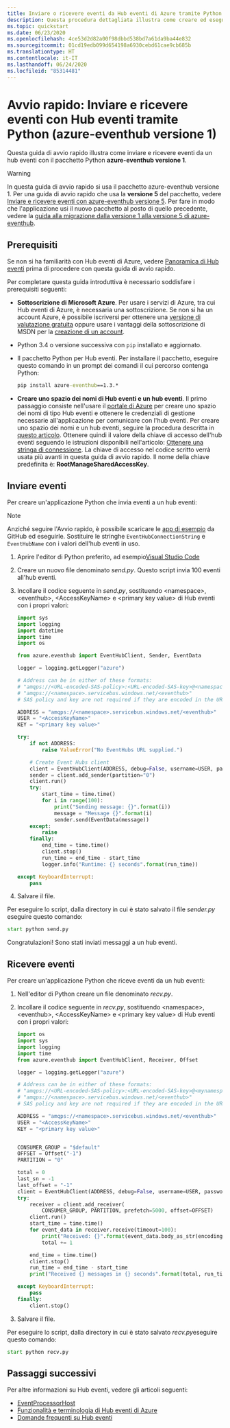 ```yaml
---
title: Inviare o ricevere eventi da Hub eventi di Azure tramite Python (versione precedente)
description: Questa procedura dettagliata illustra come creare ed eseguire script Python che inviano o ricevono eventi da Hub eventi di Azure tramite il pacchetto precedente azure-eventhub versione 1.
ms.topic: quickstart
ms.date: 06/23/2020
ms.openlocfilehash: 4ce53d2d82a00f98dbbd538bd7a61da9ba44e832
ms.sourcegitcommit: 01cd19edb099d654198a6930cebd61cae9cb685b
ms.translationtype: HT
ms.contentlocale: it-IT
ms.lasthandoff: 06/24/2020
ms.locfileid: "85314481"
---
```

# <a name="quickstart-send-and-receive-events-with-event-hubs-using-python-azure-eventhub-version-1"></a>Avvio rapido: Inviare e ricevere eventi con Hub eventi tramite Python (azure-eventhub versione 1)
Questa guida di avvio rapido illustra come inviare e ricevere eventi da un hub eventi con il pacchetto Python **azure-eventhub versione 1**. 

> [!WARNING]
> In questa guida di avvio rapido si usa il pacchetto azure-eventhub versione 1. Per una guida di avvio rapido che usa la **versione 5** del pacchetto, vedere [Inviare e ricevere eventi con azure-eventhub versione 5](get-started-python-send-v2.md). Per fare in modo che l'applicazione usi il nuovo pacchetto al posto di quello precedente, vedere la [guida alla migrazione dalla versione 1 alla versione 5 di azure-eventhub](https://github.com/Azure/azure-sdk-for-python/blob/master/sdk/eventhub/azure-eventhub/migration_guide.md).
 

## <a name="prerequisites"></a>Prerequisiti
Se non si ha familiarità con Hub eventi di Azure, vedere [Panoramica di Hub eventi](event-hubs-about.md) prima di procedere con questa guida di avvio rapido. 

Per completare questa guida introduttiva è necessario soddisfare i prerequisiti seguenti:

- **Sottoscrizione di Microsoft Azure**. Per usare i servizi di Azure, tra cui Hub eventi di Azure, è necessaria una sottoscrizione.  Se non si ha un account Azure, è possibile iscriversi per ottenere una [versione di valutazione gratuita](https://azure.microsoft.com/free/) oppure usare i vantaggi della sottoscrizione di MSDN per la [creazione di un account](https://azure.microsoft.com).
- Python 3.4 o versione successiva con `pip` installato e aggiornato.
- Il pacchetto Python per Hub eventi. Per installare il pacchetto, eseguire questo comando in un prompt dei comandi il cui percorso contenga Python: 
  
  ```cmd
  pip install azure-eventhub==1.3.*
  ```
- **Creare uno spazio dei nomi di Hub eventi e un hub eventi**. Il primo passaggio consiste nell'usare il [portale di Azure](https://portal.azure.com) per creare uno spazio dei nomi di tipo Hub eventi e ottenere le credenziali di gestione necessarie all'applicazione per comunicare con l'hub eventi. Per creare uno spazio dei nomi e un hub eventi, seguire la procedura descritta in [questo articolo](event-hubs-create.md). Ottenere quindi il valore della chiave di accesso dell'hub eventi seguendo le istruzioni disponibili nell'articolo: [Ottenere una stringa di connessione](event-hubs-get-connection-string.md#get-connection-string-from-the-portal). La chiave di accesso nel codice scritto verrà usata più avanti in questa guida di avvio rapido. Il nome della chiave predefinita è: **RootManageSharedAccessKey**. 


## <a name="send-events"></a>Inviare eventi

Per creare un'applicazione Python che invia eventi a un hub eventi:

> [!NOTE]
> Anziché seguire l'Avvio rapido, è possibile scaricare le [app di esempio](https://github.com/Azure/azure-event-hubs-python/tree/master/examples) da GitHub ed eseguirle. Sostituire le stringhe `EventHubConnectionString` e `EventHubName` con i valori dell'hub eventi in uso.

1. Aprire l'editor di Python preferito, ad esempio[Visual Studio Code](https://code.visualstudio.com/)
2. Creare un nuovo file denominato *send.py*. Questo script invia 100 eventi all'hub eventi.
3. Incollare il codice seguente in *send.py*, sostituendo \<namespace>, \<eventhub>, \<AccessKeyName> e \<primary key value> di Hub eventi con i propri valori: 
   
   ```python
   import sys
   import logging
   import datetime
   import time
   import os
   
   from azure.eventhub import EventHubClient, Sender, EventData
   
   logger = logging.getLogger("azure")
   
   # Address can be in either of these formats:
   # "amqps://<URL-encoded-SAS-policy>:<URL-encoded-SAS-key>@<namespace>.servicebus.windows.net/eventhub"
   # "amqps://<namespace>.servicebus.windows.net/<eventhub>"
   # SAS policy and key are not required if they are encoded in the URL
   
   ADDRESS = "amqps://<namespace>.servicebus.windows.net/<eventhub>"
   USER = "<AccessKeyName>"
   KEY = "<primary key value>"
   
   try:
       if not ADDRESS:
           raise ValueError("No EventHubs URL supplied.")
   
       # Create Event Hubs client
       client = EventHubClient(ADDRESS, debug=False, username=USER, password=KEY)
       sender = client.add_sender(partition="0")
       client.run()
       try:
           start_time = time.time()
           for i in range(100):
               print("Sending message: {}".format(i))
               message = "Message {}".format(i)
               sender.send(EventData(message))
       except:
           raise
       finally:
           end_time = time.time()
           client.stop()
           run_time = end_time - start_time
           logger.info("Runtime: {} seconds".format(run_time))
   
   except KeyboardInterrupt:
       pass
   ```
   
4. Salvare il file. 

Per eseguire lo script, dalla directory in cui è stato salvato il file *sender.py* eseguire questo comando:

```cmd
start python send.py
```

Congratulazioni! Sono stati inviati messaggi a un hub eventi.

## <a name="receive-events"></a>Ricevere eventi

Per creare un'applicazione Python che riceve eventi da un hub eventi:

1. Nell'editor di Python creare un file denominato *recv.py*.
2. Incollare il codice seguente in *recv.py*, sostituendo \<namespace>, \<eventhub>, \<AccessKeyName> e \<primary key value> di Hub eventi con i propri valori: 
   
   ```python
   import os
   import sys
   import logging
   import time
   from azure.eventhub import EventHubClient, Receiver, Offset
   
   logger = logging.getLogger("azure")
   
   # Address can be in either of these formats:
   # "amqps://<URL-encoded-SAS-policy>:<URL-encoded-SAS-key>@<mynamespace>.servicebus.windows.net/myeventhub"
   # "amqps://<namespace>.servicebus.windows.net/<eventhub>"
   # SAS policy and key are not required if they are encoded in the URL
   
   ADDRESS = "amqps://<namespace>.servicebus.windows.net/<eventhub>"
   USER = "<AccessKeyName>"
   KEY = "<primary key value>"
   
   
   CONSUMER_GROUP = "$default"
   OFFSET = Offset("-1")
   PARTITION = "0"
   
   total = 0
   last_sn = -1
   last_offset = "-1"
   client = EventHubClient(ADDRESS, debug=False, username=USER, password=KEY)
   try:
       receiver = client.add_receiver(
           CONSUMER_GROUP, PARTITION, prefetch=5000, offset=OFFSET)
       client.run()
       start_time = time.time()
       for event_data in receiver.receive(timeout=100):
           print("Received: {}".format(event_data.body_as_str(encoding='UTF-8')))
           total += 1
   
       end_time = time.time()
       client.stop()
       run_time = end_time - start_time
       print("Received {} messages in {} seconds".format(total, run_time))
   
   except KeyboardInterrupt:
       pass
   finally:
       client.stop()
   ```
   
4. Salvare il file.

Per eseguire lo script, dalla directory in cui è stato salvato *recv.py*eseguire questo comando:

```cmd
start python recv.py
```

## <a name="next-steps"></a>Passaggi successivi
Per altre informazioni su Hub eventi, vedere gli articoli seguenti:

- [EventProcessorHost](event-hubs-event-processor-host.md)
- [Funzionalità e terminologia di Hub eventi di Azure](event-hubs-features.md)
- [Domande frequenti su Hub eventi](event-hubs-faq.md)

